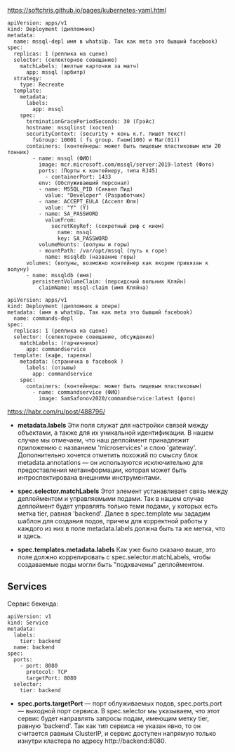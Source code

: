 https://softchris.github.io/pages/kubernetes-yaml.html

```
apiVersion: apps/v1
kind: Deployment (дипломник)
metadata:
  name: mssql-depl имя в whatsUp. Так как meta это бывший facebook)
spec:
  replicas: 1 (реплика на сцене)
  selector: (селекторное совещание)
    matchLabels: (желтые карточки за матч)
      app: mssql (арбитр)
  strategy:
    type: Recreate      
  template:
    metadata:
      labels:
        app: mssql
    spec:
      terminationGracePeriodSeconds: 30 (Грэйс)
      hostname: mssqlinst (хостел)
      securityContext: (security + конь к.т. пишет текст)
        fsGroup: 10001 ( fs group. Гном(100) и Маг(01))   
      containers: (контейнеры: может быть пищевым пластиковым или 20 тонник)
        - name: mssql (ФИО)
          image: mcr.microsoft.com/mssql/server:2019-latest (Фото)
          ports: (Порты к контейнеру, типа RJ45)
            - containerPort: 1433
          env: (Обслуживаюший персонал)
          - name: MSSQL_PID (Сиквел Пид)
            value: "Developer" (Разработчик)
          - name: ACCEPT_EULA (Ассепт Юля)
            value: "Y" (Y)
          - name: SA_PASSWORD
            valueFrom:
              secretKeyRef: (секретный риф с кием)
                name: mssql
                key: SA_PASSWORD
          volumeMounts: (волуны и горы)
          - mountPath: /var/opt/mssql (путь к горе)
            name: mssqldb (название горы)
      volumes: (волуны, возможно контейнер как якорем привязан к волуну)
      - name: mssqldb (имя)
        persistentVolumeClaim: (персидский вольник Кляйн)
          claimName: mssql-claim (имя Кляйна)
```
```
apiVersion: apps/v1
kind: Deployment (дипломник в опере)
metadata: (имя в whatsUp. Так как meta это бывший facebook)
  name: commands-depl
spec:
  replicas: 1 (реплика на сцене)
  selector: (селекторное совещание, обсуждение)
    matchLabels: (гарчичники)
      app: commandservice 
  template: (кафе, тарелки)
    metadata: (страничка в facebook )
      labels: (отзывы)
        app: commandservice
    spec:
      containers: (контейнеры: может быть пищевым пластиковым)
        - name: commandservice (ФИО)
          image: SamSafonov2020/commandservice:latest (фото)
```

https://habr.com/ru/post/488796/


- **metadata.labels**
Эти поля служат для настройки связей между объектами, а также для их уникальной идентификации. В нашем случае мы отмечаем, что наш деплоймент принадлежит приложению с названием 'microservices' и слою 'gateway'.
Дополнительно хочется отметить похожий по смыслу блок metadata.annotations — он используются исключительно для предоставления метаинформации, которая может быть интроспектирована внешними инструментами.


- **spec.selector.matchLabels**
Этот элемент устанавливает связь между деплойментом и управляемыми подами. Так в нашем случае деплоймент будет управлять только теми подами, у которых есть метка tier, равная 'backend'. Далее в spec.template мы зададим шаблон для создания подов, причем для корректной работы у каждого из них в поле metadata.labels должна быть та же метка, что и здесь.



- **spec.templates.metadata.labels**
Как уже было сказано выше, это поле должно коррелировать с spec.selector.matchLabels, чтобы создаваемые поды могли быть "подхвачены" деплойментом.


Services
--------

Сервис бекенда:
```
apiVersion: v1
kind: Service
metadata:
  labels:
    tier: backend
  name: backend
spec:
  ports:
    - port: 8080
      protocol: TCP
      targetPort: 8080
  selector:
    tier: backend
 ```  
    
- **spec.ports.targetPort** — порт облуживаемых подов, spec.ports.port — выходной порт сервиса. В spec.selector мы указываем, что этот сервис будет направлять запросы подам, имеющим метку tier, равную 'backend'. Так как тип сервиса не указан явно, то он считается равным ClusterIP, и сервис доступен напрямую только изнутри кластера по адресу http://backend:8080.

